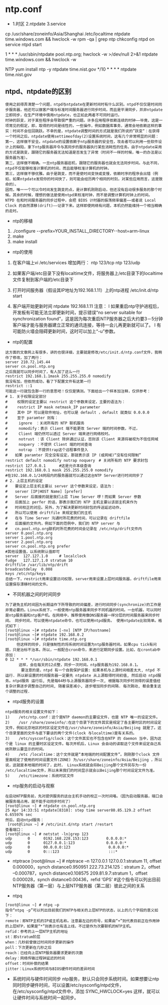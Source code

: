 # ntp.conf

- 1.时区 2.ntpdate 3.service

cp /usr/share/zoneinfo/Asia/Shanghai /etc/localtime 
ntpdate time.windows.com && hwclock -w
rpm -qa | grep ntp
chkconfig ntpd on
service ntpd start 


1 * * * /usr/sbin/ntpdate pool.ntp.org; hwclock -w >/dev/null 2>&1
ntpdate time.windows.com && hwclock -w

NTP
yum install ntp -y
 ntpdate time.nist.gov 
*/10 * * * * ntpdate time.nist.gov


## ntpd、ntpdate的区别
```
使用之前得弄清楚一个问题，ntpd与ntpdate在更新时间时有什么区别。ntpd不仅仅是时间同步服务器，他还可以做客户端与标准时间服务器进行同步时间，而且是平滑同步，并非ntpdate立即同步，在生产环境中慎用ntpdate，也正如此两者不可同时运行。
时钟的跃变，对于某些程序会导致很严重的问题。许多应用程序依赖连续的时钟——毕竟，这是一项常见的假定，即，取得的时间是线性的，一些操作，例如数据库事务，通常会地依赖这样的事实：时间不会往回跳跃。不幸的是，ntpdate调整时间的方式就是我们所说的”跃变“：在获得一个时间之后，ntpdate使用settimeofday(2)设置系统时间，这有几个非常明显的问题：
第一，这样做不安全。ntpdate的设置依赖于ntp服务器的安全性，攻击者可以利用一些软件设计上的缺陷，拿下ntp服务器并令与其同步的服务器执行某些消耗性的任务。由于ntpdate采用的方式是跳变，跟随它的服务器无法知道是否发生了异常（时间不一样的时候，唯一的办法是以服务器为准）。
第二，这样做不精确。一旦ntp服务器宕机，跟随它的服务器也就会无法同步时间。与此不同，ntpd不仅能够校准计算机的时间，而且能够校准计算机的时钟。
第三，这样做不够优雅。由于是跳变，而不是使时间变快或变慢，依赖时序的程序会出错（例如，如果ntpdate发现你的时间快了，则可能会经历两个相同的时刻，对某些应用而言，这是致命的）。
因而，唯一一个可以令时间发生跳变的点，是计算机刚刚启动，但还没有启动很多服务的那个时候。其余的时候，理想的做法是使用ntpd来校准时钟，而不是调整计算机时钟上的时间。
NTPD 在和时间服务器的同步过程中，会把 BIOS 计时器的振荡频率偏差——或者说 Local Clock 的自然漂移(drift)——记录下来。这样即使网络有问题，本机仍然能维持一个相当精确的走时。
``` 
- ntp的移植
1)   ./configure --prefix=YOUR_INSTALL_DIRECTORY--host=arm-linux
2)   make
3)   make install
 
 
- ntp的使用
1)  在客户端上vi /etc/services 增加两行：
ntp          123/tcp
ntp          123/udp
 
2)  如果客户端/etc目录下没有localtime文件，将服务器上/etc目录下的localtime文件复制到客户端的/etc目录下
3)    打开时间服务器（假设其IP地址为192.168.1.11）上的ntp进程
/etc/init.d/ntp start
 
4)    客户端开始更新时间
ntpdate 192.168.1.11
注意：
l  如果重启ntp守护进程后，开发板有可能无法立即更新时间，提示错误“no server suitable for synchronization found”，这是因为每次重启NTP服务器之后大约要3－5分钟客户端才能与服务器建立正常的通讯连接，等待一会儿再更新就可以了。
l  有可能防火墙会阻碍更新时间，这时可以加上“-u”参数。
 
 
- ntp的配置
```
这方面的文章网上有很多，讲的也很详细，主要就是修改/etc/init.d/ntp.conf文件，我稍作了修改，加了两行：
server 210.72.145.44
server cn.pool.ntp.org
之后我就可以同步时间了，有人加了这么一行
restrict 192.168.1.1mask 255.255.255.0 nomodify
我没有加，但依然成功，看了下配置文件有这第一行
restrict ::1
可能这一行就包含那一行的意思吧！仅仅是猜测。下面给出一个样本加注释，仅供参考：
# 1. 关于权限设定部分 
#　　 权限的设定主要以 restrict 这个参数来设定，主要的语法为： 
# 　　restrict IP mask netmask_IP parameter 
# 　　其中 IP 可以是软件地址，也可以是 default ，default 就类似 0.0.0.0 
#　　 至于 paramter 则有： 
#　　　ignore　：关闭所有的 NTP 联机服务 
#　　　nomodify：表示 Client 端不能更改 Server 端的时间参数，不过，
#　　　Client 端仍然可以透过 Server 端来进行网络校时。 
#　　　notrust ：该 Client 除非通过认证，否则该 Client 来源将被视为不信任网域 
#　　　noquery ：不提供 Client 端的时间查询
#　　　notrap ：不提供trap这个远程事件登入
#　　如果 paramter 完全没有设定，那就表示该 IP (或网域)“没有任何限制”
restrict default nomodify notrap noquery　# 关闭所有的 NTP 要求封包 
restrict 127.0.0.1　　　 #这是允许本级查询
restrict 192.168.0.1 mask 255.255.255.0 nomodify 
#在192.168.0.1/24网段内的服务器就可以通过这台NTP Server进行时间同步了 
# 2. 上层主机的设定 
#　　要设定上层主机主要以 server 这个参数来设定，语法为：
#　　server [IP|HOST Name] [prefer]
#　　Server 后面接的就是我们上层 Time Server 啰！而如果 Server 参数 
#　　后面加上 perfer 的话，那表示我们的 NTP 主机主要以该部主机来作为 
#　　时间校正的对应。另外，为了解决更新时间封包的传送延迟动作， 
#　　所以可以使用 driftfile 来规定我们的主机 
#　　在与 Time Server 沟通时所花费的时间，可以记录在 driftfile  
#　　后面接的文件内，例如下面的范例中，我们的 NTP server 与  
#　　cn.pool.ntp.org联机时所花费的时间会记录在 /etc/ntp/drift文件内
server 0.pool.ntp.org
server 1.pool.ntp.org
server 2.pool.ntp.org
server cn.pool.ntp.org prefer
#其他设置值，以系统默认值即可
server  127.127.1.0     # localclock
fudge   127.127.1.0 stratum 10
driftfile /var/lib/ntp/drift
broadcastdelay  0.008
keys /etc/ntp/keys
总结一下，restrict用来设置访问权限，server用来设置上层时间服务器，driftfile用来设置保存漂移时间的文件。
``` 
 
- 不同机器之间的时间同步
```
为了避免主机时间因为长期运作下所导致的时间偏差，进行时间同步(synchronize)的工作是非常必要的。Linux系统下，一般使用ntp服务器来同步不同机器的时间。一台机器，可以同时是ntp服务器和ntp客户机。在网络中，推荐使用像DNS服务器一样分层的时间服务器来同步时间。 同步时间，可以使用ntpdate命令，也可以使用ntpd服务。 使用ntpdate比较简单。格式如下：
[root@linux ~]# ntpdate [-nv] [NTP IP/hostname]
[root@linux ~]# ntpdate 192.168.0.2
[root@linux ~]# ntpdate time.ntp.org
     但这样的同步，只是强制性的将系统时间设置为ntp服务器时间。如果cpu tick有问题，只是治标不治本。所以，一般配合cron命令，来进行定期同步设置。比如，在crontab中添加：
0 12 * * * */usr/sbin/ntpdate 192.168.0.1
      这样，会在每天的12点整，同步一次时间。ntp服务器为192.168.0.1。
       要注意的是，ntpd 有一个自我保护设置: 如果本机与上源时间相差太大, ntpd 不运行. 所以新设置的时间服务器一定要先 ntpdate 从上源取得时间初值, 然后启动 ntpd服务。ntpd服务 运行后, 先是每64秒与上源服务器同步一次, 根据每次同步时测得的误差值经复杂计算逐步调整自己的时间, 随着误差减小, 逐步增加同步的间隔. 每次跳动, 都会重复这个调整的过程.
```
 
- ntpd服务的设置
```
ntpd服务的相关设置文件如下：
1)    /etc/ntp.conf：这个是NTP daemon的主要设文件，也是 NTP 唯一的设定文件。
2)    /usr /share/zoneinfo/:在这个目录下的文件其实是规定了各主要时区的时间设定文件，例如北京地区的时区设定文件在/usr/share/zoneinfo/Asia/Beijing 就是了。这个目录里面的文件与底下要谈的两个文件(clock 与localtime)是有关系的。
3)    /etc/sysconfig/clock：这个文件其实也不包含在NTP 的 daemon 当中，因为这个是 linux 的主要时区设定文件。每次开机后，Linux 会自动的读取这个文件来设定自己系统所默认要显示的时间。
4)    /etc /localtime：这个文件就是“本地端的时间配置文件”。刚刚那个clock 文件里面规定了使用的时间设置文件(ZONE) 为/usr/share/zoneinfo/Asia/Beijing ，所以说，这就是本地端的时间了，此时， Linux系统就会将Beijing那个文件另存为一份 /etc/localtime文件，所以未来我们的时间显示就会以Beijing那个时间设定文件为准。
5)    /etc/timezone：系统时区文件
```  
 
- ntp服务的启动与观察
```
在启动NTP服务前，先对提供服务的这台主机手动的校正一次时间咯。（因为启动服务器，端口会被服务端占用，就不能手动同步时间了）
[root@linux ~] # ntpdate cn.pool.ntp.org
25 Apr 14:33:51 ntpdate[8310]: step time server80.85.129.2 offset 6.655976 sec
然后，启动ntpd服务：
 [root@linux ~] # /etc/init.d/ntp start /restart
查看端口：
[root@linux ~] # netstat -ln|grep 123
udp       0      0192.168.228.153:123        0.0.0.0:*
udp       0      0127.0.0.1:123              0.0.0.0:*
udp       0      00.0.0.0:123                 0.0.0.0:*
udp       0      0:::123                      :::*
``` 
 
- ntptrace
[root@linux ~] # ntptrace –n 127.0.0.1
127.0.0.1:stratum 11, offset 0.000000，synch distance0.950951
222.73.214.125：stratum 2，offset –0.000787，synch distance0.108575
209.81.9.7:stratum 1，offset 0.000028，synch distance0.00436，refid ‘GPS’
#这个指令可以列出目前NTP服务器（第一层）与上层NTP服务器（第二层）彼此之间的关系
 
 
- ntpq
```
[root@linux ~] # ntpq –p
指令“ntpq -p”可以列出目前我们的NTP与相关的上层NTP的状态，以上的几个字段的意义如下：
remote：即NTP主机的IP或主机名称。注意最左边的符号，如果由“+”则代表目前正在作用钟的上层NTP，如果是“*”则表示也有连上线，不过是作为次要联机的NTP主机。
refid：参考的上一层NTP主机的地址
st：即stratum阶层
when：几秒前曾做过时间同步更新的操作
poll：下次更新在几秒之后
reach：已经向上层NTP服务器要求更新的次数
delay：网络传输过程钟延迟的时间
offset：时间补偿的结果
jitter：Linux系统时间与BIOS硬件时间的差异时间
``` 
 
- 系统时间与硬件时间同步
ntp服务，默认只会同步系统时间。如果想要让ntp同时同步硬件时间，可以设置/etc/sysconfig/ntpd文件，
在/etc/sysconfig/ntpd文件中，添加 SYNC_HWCLOCK=yes 这样，就可以让硬件时间与系统时间一起同步。

